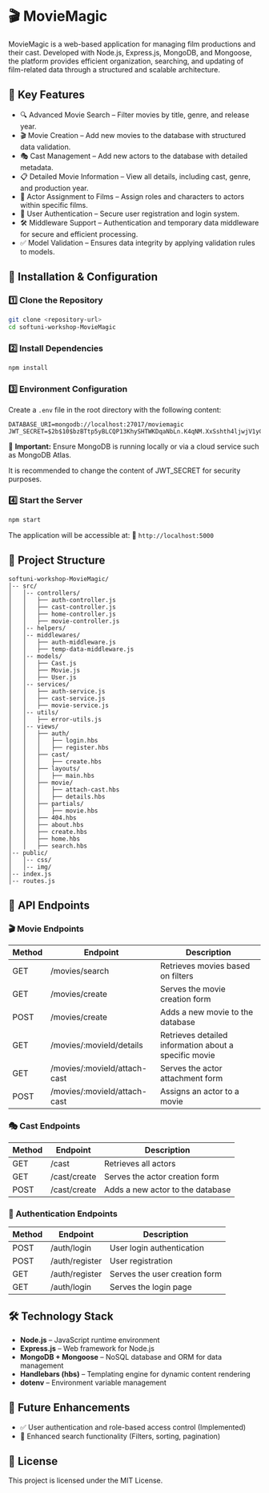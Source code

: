 # 🎬 MovieMagic

MovieMagic is a web-based application for managing film productions and their cast. Developed with Node.js, Express.js, MongoDB, and Mongoose, the platform provides efficient organization, searching, and updating of film-related data through a structured and scalable architecture.

## 📌 Key Features
- 🔍 Advanced Movie Search – Filter movies by title, genre, and release year.
- 🎬 Movie Creation – Add new movies to the database with structured data validation.
- 🎭 Cast Management – Add new actors to the database with detailed metadata.
- 📋 Detailed Movie Information – View all details, including cast, genre, and production year.
- 🔗 Actor Assignment to Films – Assign roles and characters to actors within specific films.
- 🔐 User Authentication – Secure user registration and login system.
- 🛠 Middleware Support – Authentication and temporary data middleware for secure and efficient processing.
- ✅ Model Validation – Ensures data integrity by applying validation rules to models.

## 🚀 Installation & Configuration

### 1️⃣ Clone the Repository
```bash
git clone <repository-url>
cd softuni-workshop-MovieMagic
```

### 2️⃣ Install Dependencies
```bash
npm install
```

### 3️⃣ Environment Configuration
Create a `.env` file in the root directory with the following content:
```env
DATABASE_URI=mongodb://localhost:27017/moviemagic
JWT_SECRET=$2b$10$bzBTtp5yBLCQP13KhySHTWKDqaNbLn.K4qNM.XxSshth4ljwjV1yC
```
📌 **Important:** Ensure MongoDB is running locally or via a cloud service such as MongoDB Atlas.

It is recommended to change the content of JWT_SECRET for security purposes.




### 4️⃣ Start the Server
```bash
npm start
```
The application will be accessible at: 🔗 `http://localhost:5000`

## 📂 Project Structure
```
softuni-workshop-MovieMagic/
│-- src/
│   │-- controllers/
│   │   ├── auth-controller.js
│   │   ├── cast-controller.js
│   │   ├── home-controller.js
│   │   ├── movie-controller.js
│   │-- helpers/
│   │-- middlewares/
│   │   ├── auth-middleware.js
│   │   ├── temp-data-middleware.js
│   │-- models/
│   │   ├── Cast.js
│   │   ├── Movie.js
│   │   ├── User.js
│   │-- services/
│   │   ├── auth-service.js
│   │   ├── cast-service.js
│   │   ├── movie-service.js
│   │-- utils/
│   │   ├── error-utils.js
│   │-- views/
│   │   ├── auth/
│   │   │   ├── login.hbs
│   │   │   ├── register.hbs
│   │   ├── cast/
│   │   │   ├── create.hbs
│   │   ├── layouts/
│   │   │   ├── main.hbs
│   │   ├── movie/
│   │   │   ├── attach-cast.hbs
│   │   │   ├── details.hbs
│   │   ├── partials/
│   │   │   ├── movie.hbs
│   │   ├── 404.hbs
│   │   ├── about.hbs
│   │   ├── create.hbs
│   │   ├── home.hbs
│   │   ├── search.hbs
│-- public/
│   │-- css/
│   │-- img/
│-- index.js
│-- routes.js
```

## 📖 API Endpoints

### 🎬 Movie Endpoints
| Method | Endpoint                      | Description                                           |
| ------ | ----------------------------- | ----------------------------------------------------- |
| GET    | /movies/search                | Retrieves movies based on filters                     |
| GET    | /movies/create                | Serves the movie creation form                        |
| POST   | /movies/create                | Adds a new movie to the database                      |
| GET    | /movies/:movieId/details     | Retrieves detailed information about a specific movie |
| GET    | /movies/:movieId/attach-cast | Serves the actor attachment form                      |
| POST   | /movies/:movieId/attach-cast | Assigns an actor to a movie                           |

### 🎭 Cast Endpoints
| Method | Endpoint     | Description                      |
| ------ | ------------ | -------------------------------- |
| GET    | /cast        | Retrieves all actors             |
| GET    | /cast/create | Serves the actor creation form   |
| POST   | /cast/create | Adds a new actor to the database |

### 🔐 Authentication Endpoints
| Method | Endpoint         | Description                   |
| ------ | --------------- | ----------------------------- |
| POST   | /auth/login     | User login authentication     |
| POST   | /auth/register  | User registration             |
| GET    | /auth/register   | Serves the user creation form     |
| GET     | /auth/login     |  Serves the login page |

## 🛠️ Technology Stack
- **Node.js** – JavaScript runtime environment
- **Express.js** – Web framework for Node.js
- **MongoDB + Mongoose** – NoSQL database and ORM for data management
- **Handlebars (hbs)** – Templating engine for dynamic content rendering
- **dotenv** – Environment variable management

## 📌 Future Enhancements
- ✅ User authentication and role-based access control (Implemented)
- 🔄 Enhanced search functionality (Filters, sorting, pagination)

## 📄 License
This project is licensed under the MIT License.

